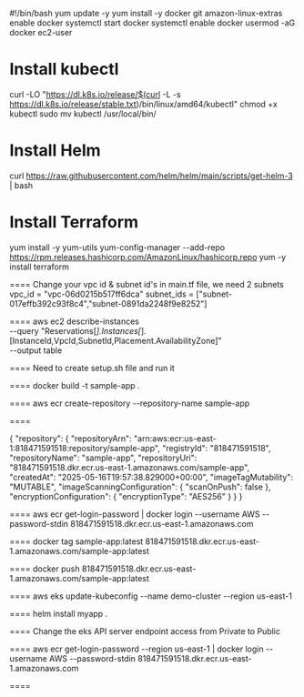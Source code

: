 #!/bin/bash
yum update -y
yum install -y docker git
amazon-linux-extras enable docker
systemctl start docker
systemctl enable docker
usermod -aG docker ec2-user

# Install kubectl
curl -LO "https://dl.k8s.io/release/$(curl -L -s https://dl.k8s.io/release/stable.txt)/bin/linux/amd64/kubectl"
chmod +x kubectl
sudo mv kubectl /usr/local/bin/

# Install Helm
curl https://raw.githubusercontent.com/helm/helm/main/scripts/get-helm-3 | bash

# Install Terraform
yum install -y yum-utils
yum-config-manager --add-repo https://rpm.releases.hashicorp.com/AmazonLinux/hashicorp.repo
yum -y install terraform


====
Change your vpc id & subnet id's in main.tf file, we need 2 subnets
vpc_id     = "vpc-06d0215b517ff6dca"
subnet_ids = ["subnet-017effb392c93f8c4","subnet-0891da2248f9e8252"]

====
aws ec2 describe-instances \
  --query "Reservations[*].Instances[*].[InstanceId,VpcId,SubnetId,Placement.AvailabilityZone]" \
  --output table

====
Need to create setup.sh file and run it

====
docker build -t sample-app .


====
aws ecr create-repository --repository-name sample-app

====

{
    "repository": {
        "repositoryArn": "arn:aws:ecr:us-east-1:818471591518:repository/sample-app",
        "registryId": "818471591518",
        "repositoryName": "sample-app",
        "repositoryUri": "818471591518.dkr.ecr.us-east-1.amazonaws.com/sample-app",
        "createdAt": "2025-05-16T19:57:38.829000+00:00",
        "imageTagMutability": "MUTABLE",
        "imageScanningConfiguration": {
            "scanOnPush": false
        },
        "encryptionConfiguration": {
            "encryptionType": "AES256"
        }
    }
}


====
aws ecr get-login-password | docker login --username AWS --password-stdin 818471591518.dkr.ecr.us-east-1.amazonaws.com

====
docker tag sample-app:latest 818471591518.dkr.ecr.us-east-1.amazonaws.com/sample-app:latest

====
docker push 818471591518.dkr.ecr.us-east-1.amazonaws.com/sample-app:latest

====
aws eks update-kubeconfig --name demo-cluster --region us-east-1

====
helm install myapp .

====
Change the eks API server endpoint access from Private to Public

====
aws ecr get-login-password --region us-east-1 | docker login --username AWS --password-stdin 818471591518.dkr.ecr.us-east-1.amazonaws.com

====
